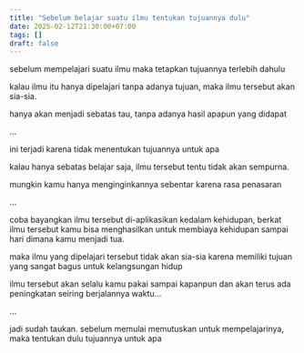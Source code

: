 ```yaml
---
title: "Sebelum belajar suatu ilmu tentukan tujuannya dulu"
date: 2025-02-12T21:30:00+07:00
tags: []
draft: false
---
```


sebelum mempelajari suatu ilmu maka tetapkan tujuannya terlebih dahulu

kalau ilmu itu hanya dipelajari tanpa adanya tujuan, maka ilmu tersebut akan sia-sia. 

hanya akan menjadi sebatas tau, tanpa adanya hasil apapun yang didapat

...

ini terjadi karena tidak menentukan tujuannya untuk apa

kalau hanya sebatas belajar saja, ilmu tersebut tentu tidak akan sempurna. 

mungkin kamu hanya menginginkannya sebentar karena rasa penasaran

...

coba bayangkan ilmu tersebut di-aplikasikan kedalam kehidupan, berkat ilmu tersebut kamu bisa menghasilkan untuk membiaya kehidupan sampai hari dimana kamu menjadi tua.

maka ilmu yang dipelajari tersebut tidak akan sia-sia karena memiliki tujuan yang sangat bagus untuk kelangsungan hidup

ilmu tersebut akan selalu kamu pakai sampai kapanpun dan akan terus ada peningkatan seiring berjalannya waktu...

...

jadi sudah taukan. sebelum memulai memutuskan untuk mempelajarinya, maka tentukan dulu tujuannya untuk apa